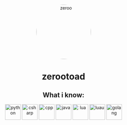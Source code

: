<div align="center">
    <img src="https://avatars.githubusercontent.com/u/153208404?v=4" alt="zeroo" style="border-radius: 50%; width: 175px; height: 175px;">
</div>

<div align="center">
    <h1>zerootoad</h1>
</div>


<div align="center">
    <h2>What i know:</h2>
    <img src="https://cdn-icons-png.flaticon.com/128/5968/5968350.png" alt="python" width="50" height="50">
    <img src="https://cdn-icons-png.flaticon.com/128/6132/6132221.png" alt="csharp" width="50" height="50">
    <img src="https://cdn-icons-png.flaticon.com/128/6132/6132222.png" alt="cpp" width="50" height="50">
    <img src="https://cdn-icons-png.flaticon.com/128/5968/5968282.png" alt="java" width="50" height="50">
    <img src="https://duckduckgo.com/i/074bab0a.png" alt="lua" width="50" height="50">
    <img src="https://external-content.duckduckgo.com/ip3/luau-lang.org.ico" alt="luau" width="50" height="50">
    <img src="https://external-content.duckduckgo.com/ip3/go.dev.ico" alt="golang" width="50" height="50">
</div>
